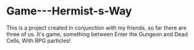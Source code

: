 # Game---Hermist-s-Way
This is a project created in conjunction with my friends, so far there are three of us. It's game, something between Enter the Gungeon and Dead Cells, With RPG particles! 
